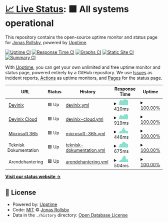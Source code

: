 # [📈 Live Status](https://jonasgithub.github.io/Upptime): <!--live status--> **🟩 All systems operational**

This repository contains the open-source uptime monitor and status page for [Jonas Rollsby](https://jonasgithub.github.io/Upptime), powered by [Upptime](https://github.com/upptime/upptime).

[![Uptime CI](https://github.com/koj-co/upptime/workflows/Uptime%20CI/badge.svg)](https://github.com/koj-co/upptime/actions?query=workflow%3A%22Uptime+CI%22)
[![Response Time CI](https://github.com/koj-co/upptime/workflows/Response%20Time%20CI/badge.svg)](https://github.com/koj-co/upptime/actions?query=workflow%3A%22Response+Time+CI%22)
[![Graphs CI](https://github.com/koj-co/upptime/workflows/Graphs%20CI/badge.svg)](https://github.com/koj-co/upptime/actions?query=workflow%3A%22Graphs+CI%22)
[![Static Site CI](https://github.com/koj-co/upptime/workflows/Static%20Site%20CI/badge.svg)](https://github.com/koj-co/upptime/actions?query=workflow%3A%22Static+Site+CI%22)
[![Summary CI](https://github.com/koj-co/upptime/workflows/Summary%20CI/badge.svg)](https://github.com/koj-co/upptime/actions?query=workflow%3A%22Summary+CI%22)

With [Upptime](https://upptime.js.org), you can get your own unlimited and free uptime monitor and status page, powered entirely by a GitHub repository. We use [Issues](https://github.com/jonasgithub/Upptime/issues) as incident reports, [Actions](https://github.com/jonasgithub/Upptime/actions) as uptime monitors, and [Pages](https://jonasgithub.github.io/Upptime) for the status page.

<!--start: status pages-->
<!-- This summary is generated by Upptime (https://github.com/upptime/upptime) -->
<!-- Do not edit this manually, your changes will be overwritten -->
<!-- prettier-ignore -->
| URL | Status | History | Response Time | Uptime |
| --- | ------ | ------- | ------------- | ------ |
| <img alt="" src="https://favicons.githubusercontent.com/www.devinix.se" height="13"> [Devinix](https://www.devinix.se) | 🟩 Up | [devinix.yml](https://github.com/jonasgithub/upptime/commits/HEAD/history/devinix.yml) | <details><summary><img alt="Response time graph" src="./graphs/devinix/response-time-week.png" height="20"> 410ms</summary><br><a href="https://jonasgithub.github.io/upptime/history/devinix"><img alt="Response time 672" src="https://img.shields.io/endpoint?url=https%3A%2F%2Fraw.githubusercontent.com%2Fjonasgithub%2Fupptime%2FHEAD%2Fapi%2Fdevinix%2Fresponse-time.json"></a><br><a href="https://jonasgithub.github.io/upptime/history/devinix"><img alt="24-hour response time 0" src="https://img.shields.io/endpoint?url=https%3A%2F%2Fraw.githubusercontent.com%2Fjonasgithub%2Fupptime%2FHEAD%2Fapi%2Fdevinix%2Fresponse-time-day.json"></a><br><a href="https://jonasgithub.github.io/upptime/history/devinix"><img alt="7-day response time 410" src="https://img.shields.io/endpoint?url=https%3A%2F%2Fraw.githubusercontent.com%2Fjonasgithub%2Fupptime%2FHEAD%2Fapi%2Fdevinix%2Fresponse-time-week.json"></a><br><a href="https://jonasgithub.github.io/upptime/history/devinix"><img alt="30-day response time 515" src="https://img.shields.io/endpoint?url=https%3A%2F%2Fraw.githubusercontent.com%2Fjonasgithub%2Fupptime%2FHEAD%2Fapi%2Fdevinix%2Fresponse-time-month.json"></a><br><a href="https://jonasgithub.github.io/upptime/history/devinix"><img alt="1-year response time 648" src="https://img.shields.io/endpoint?url=https%3A%2F%2Fraw.githubusercontent.com%2Fjonasgithub%2Fupptime%2FHEAD%2Fapi%2Fdevinix%2Fresponse-time-year.json"></a></details> | <details><summary><a href="https://jonasgithub.github.io/upptime/history/devinix">100.00%</a></summary><a href="https://jonasgithub.github.io/upptime/history/devinix"><img alt="All-time uptime 99.99%" src="https://img.shields.io/endpoint?url=https%3A%2F%2Fraw.githubusercontent.com%2Fjonasgithub%2Fupptime%2FHEAD%2Fapi%2Fdevinix%2Fuptime.json"></a><br><a href="https://jonasgithub.github.io/upptime/history/devinix"><img alt="24-hour uptime 100.00%" src="https://img.shields.io/endpoint?url=https%3A%2F%2Fraw.githubusercontent.com%2Fjonasgithub%2Fupptime%2FHEAD%2Fapi%2Fdevinix%2Fuptime-day.json"></a><br><a href="https://jonasgithub.github.io/upptime/history/devinix"><img alt="7-day uptime 100.00%" src="https://img.shields.io/endpoint?url=https%3A%2F%2Fraw.githubusercontent.com%2Fjonasgithub%2Fupptime%2FHEAD%2Fapi%2Fdevinix%2Fuptime-week.json"></a><br><a href="https://jonasgithub.github.io/upptime/history/devinix"><img alt="30-day uptime 100.00%" src="https://img.shields.io/endpoint?url=https%3A%2F%2Fraw.githubusercontent.com%2Fjonasgithub%2Fupptime%2FHEAD%2Fapi%2Fdevinix%2Fuptime-month.json"></a><br><a href="https://jonasgithub.github.io/upptime/history/devinix"><img alt="1-year uptime 100.00%" src="https://img.shields.io/endpoint?url=https%3A%2F%2Fraw.githubusercontent.com%2Fjonasgithub%2Fupptime%2FHEAD%2Fapi%2Fdevinix%2Fuptime-year.json"></a></details>
| <img alt="" src="https://favicons.githubusercontent.com/dvx.cloud" height="13"> [Devinix Cloud](https://dvx.cloud) | 🟩 Up | [devinix-cloud.yml](https://github.com/jonasgithub/upptime/commits/HEAD/history/devinix-cloud.yml) | <details><summary><img alt="Response time graph" src="./graphs/devinix-cloud/response-time-week.png" height="20"> 919ms</summary><br><a href="https://jonasgithub.github.io/upptime/history/devinix-cloud"><img alt="Response time 1025" src="https://img.shields.io/endpoint?url=https%3A%2F%2Fraw.githubusercontent.com%2Fjonasgithub%2Fupptime%2FHEAD%2Fapi%2Fdevinix-cloud%2Fresponse-time.json"></a><br><a href="https://jonasgithub.github.io/upptime/history/devinix-cloud"><img alt="24-hour response time 0" src="https://img.shields.io/endpoint?url=https%3A%2F%2Fraw.githubusercontent.com%2Fjonasgithub%2Fupptime%2FHEAD%2Fapi%2Fdevinix-cloud%2Fresponse-time-day.json"></a><br><a href="https://jonasgithub.github.io/upptime/history/devinix-cloud"><img alt="7-day response time 919" src="https://img.shields.io/endpoint?url=https%3A%2F%2Fraw.githubusercontent.com%2Fjonasgithub%2Fupptime%2FHEAD%2Fapi%2Fdevinix-cloud%2Fresponse-time-week.json"></a><br><a href="https://jonasgithub.github.io/upptime/history/devinix-cloud"><img alt="30-day response time 946" src="https://img.shields.io/endpoint?url=https%3A%2F%2Fraw.githubusercontent.com%2Fjonasgithub%2Fupptime%2FHEAD%2Fapi%2Fdevinix-cloud%2Fresponse-time-month.json"></a><br><a href="https://jonasgithub.github.io/upptime/history/devinix-cloud"><img alt="1-year response time 1075" src="https://img.shields.io/endpoint?url=https%3A%2F%2Fraw.githubusercontent.com%2Fjonasgithub%2Fupptime%2FHEAD%2Fapi%2Fdevinix-cloud%2Fresponse-time-year.json"></a></details> | <details><summary><a href="https://jonasgithub.github.io/upptime/history/devinix-cloud">100.00%</a></summary><a href="https://jonasgithub.github.io/upptime/history/devinix-cloud"><img alt="All-time uptime 100.00%" src="https://img.shields.io/endpoint?url=https%3A%2F%2Fraw.githubusercontent.com%2Fjonasgithub%2Fupptime%2FHEAD%2Fapi%2Fdevinix-cloud%2Fuptime.json"></a><br><a href="https://jonasgithub.github.io/upptime/history/devinix-cloud"><img alt="24-hour uptime 100.00%" src="https://img.shields.io/endpoint?url=https%3A%2F%2Fraw.githubusercontent.com%2Fjonasgithub%2Fupptime%2FHEAD%2Fapi%2Fdevinix-cloud%2Fuptime-day.json"></a><br><a href="https://jonasgithub.github.io/upptime/history/devinix-cloud"><img alt="7-day uptime 100.00%" src="https://img.shields.io/endpoint?url=https%3A%2F%2Fraw.githubusercontent.com%2Fjonasgithub%2Fupptime%2FHEAD%2Fapi%2Fdevinix-cloud%2Fuptime-week.json"></a><br><a href="https://jonasgithub.github.io/upptime/history/devinix-cloud"><img alt="30-day uptime 100.00%" src="https://img.shields.io/endpoint?url=https%3A%2F%2Fraw.githubusercontent.com%2Fjonasgithub%2Fupptime%2FHEAD%2Fapi%2Fdevinix-cloud%2Fuptime-month.json"></a><br><a href="https://jonasgithub.github.io/upptime/history/devinix-cloud"><img alt="1-year uptime 100.00%" src="https://img.shields.io/endpoint?url=https%3A%2F%2Fraw.githubusercontent.com%2Fjonasgithub%2Fupptime%2FHEAD%2Fapi%2Fdevinix-cloud%2Fuptime-year.json"></a></details>
| <img alt="" src="https://favicons.githubusercontent.com/outlook.office.com" height="13"> [Microsoft 365](https://outlook.office.com/owa/) | 🟩 Up | [microsoft-365.yml](https://github.com/jonasgithub/upptime/commits/HEAD/history/microsoft-365.yml) | <details><summary><img alt="Response time graph" src="./graphs/microsoft-365/response-time-week.png" height="20"> 446ms</summary><br><a href="https://jonasgithub.github.io/upptime/history/microsoft-365"><img alt="Response time 485" src="https://img.shields.io/endpoint?url=https%3A%2F%2Fraw.githubusercontent.com%2Fjonasgithub%2Fupptime%2FHEAD%2Fapi%2Fmicrosoft-365%2Fresponse-time.json"></a><br><a href="https://jonasgithub.github.io/upptime/history/microsoft-365"><img alt="24-hour response time 0" src="https://img.shields.io/endpoint?url=https%3A%2F%2Fraw.githubusercontent.com%2Fjonasgithub%2Fupptime%2FHEAD%2Fapi%2Fmicrosoft-365%2Fresponse-time-day.json"></a><br><a href="https://jonasgithub.github.io/upptime/history/microsoft-365"><img alt="7-day response time 446" src="https://img.shields.io/endpoint?url=https%3A%2F%2Fraw.githubusercontent.com%2Fjonasgithub%2Fupptime%2FHEAD%2Fapi%2Fmicrosoft-365%2Fresponse-time-week.json"></a><br><a href="https://jonasgithub.github.io/upptime/history/microsoft-365"><img alt="30-day response time 449" src="https://img.shields.io/endpoint?url=https%3A%2F%2Fraw.githubusercontent.com%2Fjonasgithub%2Fupptime%2FHEAD%2Fapi%2Fmicrosoft-365%2Fresponse-time-month.json"></a><br><a href="https://jonasgithub.github.io/upptime/history/microsoft-365"><img alt="1-year response time 505" src="https://img.shields.io/endpoint?url=https%3A%2F%2Fraw.githubusercontent.com%2Fjonasgithub%2Fupptime%2FHEAD%2Fapi%2Fmicrosoft-365%2Fresponse-time-year.json"></a></details> | <details><summary><a href="https://jonasgithub.github.io/upptime/history/microsoft-365">100.00%</a></summary><a href="https://jonasgithub.github.io/upptime/history/microsoft-365"><img alt="All-time uptime 100.00%" src="https://img.shields.io/endpoint?url=https%3A%2F%2Fraw.githubusercontent.com%2Fjonasgithub%2Fupptime%2FHEAD%2Fapi%2Fmicrosoft-365%2Fuptime.json"></a><br><a href="https://jonasgithub.github.io/upptime/history/microsoft-365"><img alt="24-hour uptime 100.00%" src="https://img.shields.io/endpoint?url=https%3A%2F%2Fraw.githubusercontent.com%2Fjonasgithub%2Fupptime%2FHEAD%2Fapi%2Fmicrosoft-365%2Fuptime-day.json"></a><br><a href="https://jonasgithub.github.io/upptime/history/microsoft-365"><img alt="7-day uptime 100.00%" src="https://img.shields.io/endpoint?url=https%3A%2F%2Fraw.githubusercontent.com%2Fjonasgithub%2Fupptime%2FHEAD%2Fapi%2Fmicrosoft-365%2Fuptime-week.json"></a><br><a href="https://jonasgithub.github.io/upptime/history/microsoft-365"><img alt="30-day uptime 100.00%" src="https://img.shields.io/endpoint?url=https%3A%2F%2Fraw.githubusercontent.com%2Fjonasgithub%2Fupptime%2FHEAD%2Fapi%2Fmicrosoft-365%2Fuptime-month.json"></a><br><a href="https://jonasgithub.github.io/upptime/history/microsoft-365"><img alt="1-year uptime 100.00%" src="https://img.shields.io/endpoint?url=https%3A%2F%2Fraw.githubusercontent.com%2Fjonasgithub%2Fupptime%2FHEAD%2Fapi%2Fmicrosoft-365%2Fuptime-year.json"></a></details>
| <img alt="" src="https://favicons.githubusercontent.com/null" height="13"> Teknisk Dokumentation | 🟩 Up | [teknisk-dokumentation.yml](https://github.com/jonasgithub/upptime/commits/HEAD/history/teknisk-dokumentation.yml) | <details><summary><img alt="Response time graph" src="./graphs/teknisk-dokumentation/response-time-week.png" height="20"> 675ms</summary><br><a href="https://jonasgithub.github.io/upptime/history/teknisk-dokumentation"><img alt="Response time 651" src="https://img.shields.io/endpoint?url=https%3A%2F%2Fraw.githubusercontent.com%2Fjonasgithub%2Fupptime%2FHEAD%2Fapi%2Fteknisk-dokumentation%2Fresponse-time.json"></a><br><a href="https://jonasgithub.github.io/upptime/history/teknisk-dokumentation"><img alt="24-hour response time 0" src="https://img.shields.io/endpoint?url=https%3A%2F%2Fraw.githubusercontent.com%2Fjonasgithub%2Fupptime%2FHEAD%2Fapi%2Fteknisk-dokumentation%2Fresponse-time-day.json"></a><br><a href="https://jonasgithub.github.io/upptime/history/teknisk-dokumentation"><img alt="7-day response time 675" src="https://img.shields.io/endpoint?url=https%3A%2F%2Fraw.githubusercontent.com%2Fjonasgithub%2Fupptime%2FHEAD%2Fapi%2Fteknisk-dokumentation%2Fresponse-time-week.json"></a><br><a href="https://jonasgithub.github.io/upptime/history/teknisk-dokumentation"><img alt="30-day response time 739" src="https://img.shields.io/endpoint?url=https%3A%2F%2Fraw.githubusercontent.com%2Fjonasgithub%2Fupptime%2FHEAD%2Fapi%2Fteknisk-dokumentation%2Fresponse-time-month.json"></a><br><a href="https://jonasgithub.github.io/upptime/history/teknisk-dokumentation"><img alt="1-year response time 657" src="https://img.shields.io/endpoint?url=https%3A%2F%2Fraw.githubusercontent.com%2Fjonasgithub%2Fupptime%2FHEAD%2Fapi%2Fteknisk-dokumentation%2Fresponse-time-year.json"></a></details> | <details><summary><a href="https://jonasgithub.github.io/upptime/history/teknisk-dokumentation">100.00%</a></summary><a href="https://jonasgithub.github.io/upptime/history/teknisk-dokumentation"><img alt="All-time uptime 99.99%" src="https://img.shields.io/endpoint?url=https%3A%2F%2Fraw.githubusercontent.com%2Fjonasgithub%2Fupptime%2FHEAD%2Fapi%2Fteknisk-dokumentation%2Fuptime.json"></a><br><a href="https://jonasgithub.github.io/upptime/history/teknisk-dokumentation"><img alt="24-hour uptime 100.00%" src="https://img.shields.io/endpoint?url=https%3A%2F%2Fraw.githubusercontent.com%2Fjonasgithub%2Fupptime%2FHEAD%2Fapi%2Fteknisk-dokumentation%2Fuptime-day.json"></a><br><a href="https://jonasgithub.github.io/upptime/history/teknisk-dokumentation"><img alt="7-day uptime 100.00%" src="https://img.shields.io/endpoint?url=https%3A%2F%2Fraw.githubusercontent.com%2Fjonasgithub%2Fupptime%2FHEAD%2Fapi%2Fteknisk-dokumentation%2Fuptime-week.json"></a><br><a href="https://jonasgithub.github.io/upptime/history/teknisk-dokumentation"><img alt="30-day uptime 100.00%" src="https://img.shields.io/endpoint?url=https%3A%2F%2Fraw.githubusercontent.com%2Fjonasgithub%2Fupptime%2FHEAD%2Fapi%2Fteknisk-dokumentation%2Fuptime-month.json"></a><br><a href="https://jonasgithub.github.io/upptime/history/teknisk-dokumentation"><img alt="1-year uptime 100.00%" src="https://img.shields.io/endpoint?url=https%3A%2F%2Fraw.githubusercontent.com%2Fjonasgithub%2Fupptime%2FHEAD%2Fapi%2Fteknisk-dokumentation%2Fuptime-year.json"></a></details>
| <img alt="" src="https://favicons.githubusercontent.com/null" height="13"> Arendehantering | 🟩 Up | [arendehantering.yml](https://github.com/jonasgithub/upptime/commits/HEAD/history/arendehantering.yml) | <details><summary><img alt="Response time graph" src="./graphs/arendehantering/response-time-week.png" height="20"> 504ms</summary><br><a href="https://jonasgithub.github.io/upptime/history/arendehantering"><img alt="Response time 366" src="https://img.shields.io/endpoint?url=https%3A%2F%2Fraw.githubusercontent.com%2Fjonasgithub%2Fupptime%2FHEAD%2Fapi%2Farendehantering%2Fresponse-time.json"></a><br><a href="https://jonasgithub.github.io/upptime/history/arendehantering"><img alt="24-hour response time 0" src="https://img.shields.io/endpoint?url=https%3A%2F%2Fraw.githubusercontent.com%2Fjonasgithub%2Fupptime%2FHEAD%2Fapi%2Farendehantering%2Fresponse-time-day.json"></a><br><a href="https://jonasgithub.github.io/upptime/history/arendehantering"><img alt="7-day response time 504" src="https://img.shields.io/endpoint?url=https%3A%2F%2Fraw.githubusercontent.com%2Fjonasgithub%2Fupptime%2FHEAD%2Fapi%2Farendehantering%2Fresponse-time-week.json"></a><br><a href="https://jonasgithub.github.io/upptime/history/arendehantering"><img alt="30-day response time 454" src="https://img.shields.io/endpoint?url=https%3A%2F%2Fraw.githubusercontent.com%2Fjonasgithub%2Fupptime%2FHEAD%2Fapi%2Farendehantering%2Fresponse-time-month.json"></a><br><a href="https://jonasgithub.github.io/upptime/history/arendehantering"><img alt="1-year response time 371" src="https://img.shields.io/endpoint?url=https%3A%2F%2Fraw.githubusercontent.com%2Fjonasgithub%2Fupptime%2FHEAD%2Fapi%2Farendehantering%2Fresponse-time-year.json"></a></details> | <details><summary><a href="https://jonasgithub.github.io/upptime/history/arendehantering">100.00%</a></summary><a href="https://jonasgithub.github.io/upptime/history/arendehantering"><img alt="All-time uptime 100.00%" src="https://img.shields.io/endpoint?url=https%3A%2F%2Fraw.githubusercontent.com%2Fjonasgithub%2Fupptime%2FHEAD%2Fapi%2Farendehantering%2Fuptime.json"></a><br><a href="https://jonasgithub.github.io/upptime/history/arendehantering"><img alt="24-hour uptime 100.00%" src="https://img.shields.io/endpoint?url=https%3A%2F%2Fraw.githubusercontent.com%2Fjonasgithub%2Fupptime%2FHEAD%2Fapi%2Farendehantering%2Fuptime-day.json"></a><br><a href="https://jonasgithub.github.io/upptime/history/arendehantering"><img alt="7-day uptime 100.00%" src="https://img.shields.io/endpoint?url=https%3A%2F%2Fraw.githubusercontent.com%2Fjonasgithub%2Fupptime%2FHEAD%2Fapi%2Farendehantering%2Fuptime-week.json"></a><br><a href="https://jonasgithub.github.io/upptime/history/arendehantering"><img alt="30-day uptime 100.00%" src="https://img.shields.io/endpoint?url=https%3A%2F%2Fraw.githubusercontent.com%2Fjonasgithub%2Fupptime%2FHEAD%2Fapi%2Farendehantering%2Fuptime-month.json"></a><br><a href="https://jonasgithub.github.io/upptime/history/arendehantering"><img alt="1-year uptime 100.00%" src="https://img.shields.io/endpoint?url=https%3A%2F%2Fraw.githubusercontent.com%2Fjonasgithub%2Fupptime%2FHEAD%2Fapi%2Farendehantering%2Fuptime-year.json"></a></details>

<!--end: status pages-->

[**Visit our status website →**](https://jonasgithub.github.io/Upptime)

## 📄 License

- Powered by: [Upptime](https://github.com/upptime/upptime)
- Code: [MIT](./LICENSE) © [Jonas Rollsby](https://jonasgithub.github.io/Upptime)
- Data in the `./history` directory: [Open Database License](https://opendatacommons.org/licenses/odbl/1-0/)
